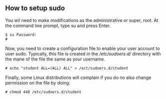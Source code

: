 ## How to setup sudo

You wil need to make modifications as the administrative or super, root. At the command line
prompt, type su and press Enter.

```
$ su Password:
#
```

Now, you need to create a configuration file to enable your user account to user sudo. 
Typically, this file is created in the */etc/sudoers.d/* directory with the mane of the file 
the same as your username.

```
# echo "student ALL=(ALL) ALL" > /ect/sudoers.d/student
```

Finally, some Linux distributions will complain if you do no also change permission on the file by doing:

```
# chmod 440 /etc/sudoers.d/student
```
